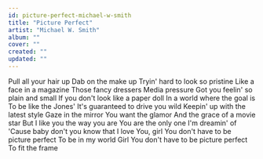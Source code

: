 ```yaml
---
id: picture-perfect-michael-w-smith
title: "Picture Perfect"
artist: "Michael W. Smith"
album: ""
cover: ""
created: ""
updated: ""
---
```


Pull all your hair up
Dab on the make up
Tryin' hard to look so pristine
Like a face in a magazine
Those fancy dressers
Media pressure
Got you feelin' so plain and small
If you don't look like a paper doll
In a world where the goal is
To be like the Jones'
It's guaranteed to drive you wild
Keepin' up with the latest style
Gaze in the mirror
You want the glamor
And the grace of a movie star
But I like you the way you are
You are the only one I'm dreamin' of
'Cause baby don't you know that I love
You, girl
You don't have to be picture perfect
To be in my world
Girl
You don't have to be picture perfect
To fit the frame